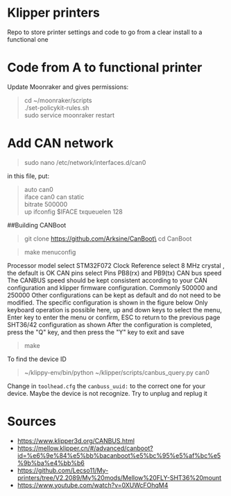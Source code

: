 # Klipper printers
Repo to store printer settings and code to go from a clear install to a functional one

# Code from A to functional printer

Update Moonraker and gives permissions:

>cd ~/moonraker/scripts \
>./set-policykit-rules.sh \
>sudo service moonraker restart

# Add CAN network

> sudo nano /etc/network/interfaces.d/can0

in this file, put:

>auto can0\
>iface can0 can static\
>   bitrate 500000\
>   up ifconfig $IFACE txqueuelen 128

##Building CANBoot

>git clone https://github.com/Arksine/CanBoot\
>cd CanBoot

>make menuconfig

Processor model select STM32F072
Clock Reference select 8 MHz crystal , the default is OK
CAN pins select Pins PB8(rx) and PB9(tx)
CAN bus speed The CANBUS speed should be kept consistent according to your CAN configuration and klipper firmware configuration. Commonly 500000 and 250000
Other configurations can be kept as default and do not need to be modified. The specific configuration is shown in the figure below
Only keyboard operation is possible here, up and down keys to select the menu, Enter key to enter the menu or confirm, ESC to return to the previous page
SHT36/42 configuration as shown
After the configuration is completed, press the "Q" key, and then press the "Y" key to exit and save

>make

To find the device ID 

> ~/klippy-env/bin/python ~/klipper/scripts/canbus_query.py can0


Change in `toolhead.cfg` the `canbuss_uuid:` to the correct one for your device. Maybe the device is not recognize. Try to unplug and replug it 




# Sources
- https://www.klipper3d.org/CANBUS.html
- https://mellow.klipper.cn/#/advanced/canboot?id=%e6%9e%84%e5%bb%bacanboot%e5%bc%95%e5%af%bc%e5%9b%ba%e4%bb%b6
- https://github.com/Lecso11/My-printers/tree/V2.2089/My%20mods/Mellow%20FLY-SHT36%20mount
- https://www.youtube.com/watch?v=0XUWcFOhqM4

